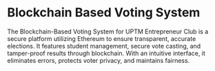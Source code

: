 # Blockchain Based Voting System
 The Blockchain-Based Voting System for UPTM Entrepreneur Club is a secure platform utilizing Ethereum to ensure transparent, accurate elections. It features student management, secure vote casting, and tamper-proof results through blockchain. With an intuitive interface, it eliminates errors, protects voter privacy, and maintains fairness.

